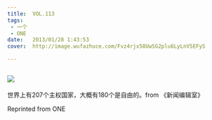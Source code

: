 ```yaml
---
title:	VOL.113
tags:
 - 一个
 - ONE
date:	2013/01/28 1:43:53
cover:	http://image.wufazhuce.com/Fvz4rjx58UwSG2plu6LyLnV5EFyS

---
```

![](http://image.wufazhuce.com/Fvz4rjx58UwSG2plu6LyLnV5EFyS)
---

世界上有207个主权国家，大概有180个是自由的。from 《新闻编辑室》
 
Reprinted from ONE
